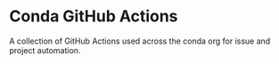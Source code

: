 # Conda GitHub Actions

A collection of GitHub Actions used across the conda org for issue and project automation.
